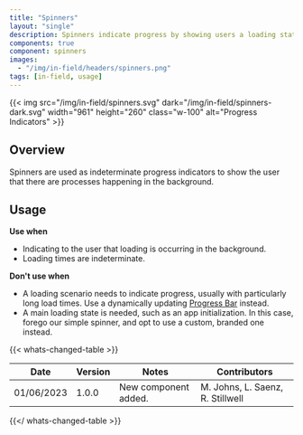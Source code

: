 ```yaml
---
title: "Spinners"
layout: "single"
description: Spinners indicate progress by showing users a loading state."
components: true
component: spinners
images:
  - "/img/in-field/headers/spinners.png"
tags: [in-field, usage]
---
```


{{< img src="/img/in-field/spinners.svg" dark="/img/in-field/spinners-dark.svg" width="961" height="260" class="w-100" alt="Progress Indicators" >}}

## Overview

Spinners are used as indeterminate progress indicators to show the user that there are processes happening in the background.

## Usage

**Use when**

- Indicating to the user that loading is occurring in the background.
- Loading times are indeterminate.

**Don't use when**

- A loading scenario needs to indicate progress, usually with particularly long load times. Use a dynamically updating [Progress Bar](/components/in-field/progress-bars/) instead.
- A main loading state is needed, such as an app initialization. In this case, forego our simple spinner, and opt to use a custom, branded one instead.

{{< whats-changed-table >}}

| Date       | Version | Notes                | Contributors                     |
| ---------- | ------- | -------------------- | -------------------------------- |
| 01/06/2023 | 1.0.0   | New component added. | M. Johns, L. Saenz, R. Stillwell |

{{</ whats-changed-table >}}
